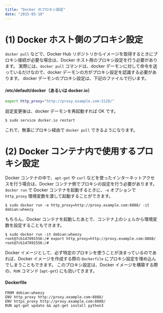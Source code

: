 ```yaml
---
title: "Docker のプロキシ設定"
date: "2015-03-10"
---
```


(1) Docker ホスト側のプロキシ設定
====

`docker pull` などで、Docker Hub リポジトリからイメージを取得するときにプロキシ接続が必要な場合は、Docker ホスト用のプロキシ設定を行う必要があります。
実際には、`docker pull` コマンドは、docker デーモンに対して命令を送っているだけなので、docker デーモンの方がプロキシ設定を認識する必要があります。
docker デーモンのプロキシ設定は、下記のファイルで行います。

#### /etc/default/docker（あるいは docker.io）
```bash
export http_proxy="http://proxy.example.com:3128/"
```

設定変更後は、docker デーモンを再起動すれば OK です。

```
$ sudo service docker.io restart
```

これで、無事にプロキシ経由で `docker pull` できるようになります。


(2) Docker コンテナ内で使用するプロキシ設定
====

Docker コンテナの中で、`apt-get` や `curl` などを使ったインターネットアクセスを行う場合は、Docker コンテナ側でプロキシの設定を行う必要があります。
`docker run` で Docker コンテナを起動するときに、`-e` オプションで `http_proxy` 環境変数を渡して起動することができます。

```
$ sudo docker run -e http_proxy=http://proxy.example.com:8888/ -it debian:wheezy
```

もちろん、Docker コンテナを起動したあとで、コンテナ上のシェルから環境変数を設定することもできます。

```
$ sudo docker run -it debian:wheezy
root@7cb147891556:/# export http_proxy=http://proxy.example.com:8888/
root@7cb147891556:/#
```

Docker イメージとして、必ず特定のプロキシを使うことが決まっているのであれば、Docker イメージを作成する際の `Dockerfile` にプロキシ設定を埋め込んでしまうこともできます。
このプロキシ設定は、Docker イメージを構築する際の、`RUN` コマンド (`apt-get`) にも効いてきます。

#### Dockerfile
```
FROM debian:wheezy
ENV http_proxy http://proxy.example.com:8888/
ENV https_proxy http://proxy.example.com:8888/
RUN apt-get update && apt-get install python3
```

